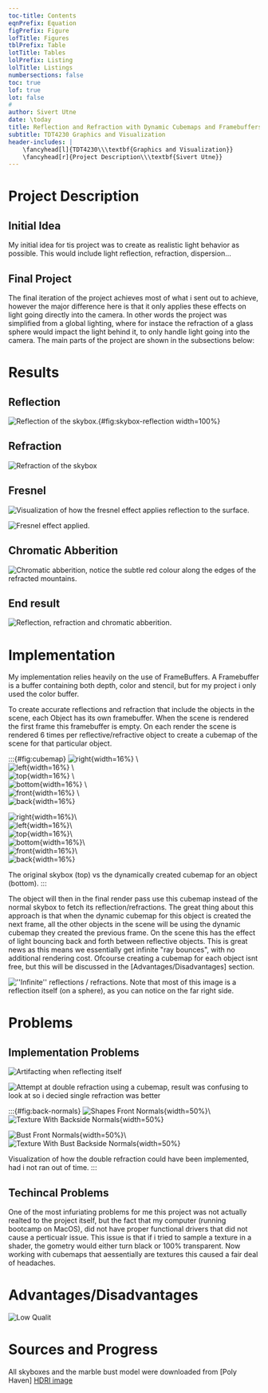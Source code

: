 ```yaml
---
toc-title: Contents
eqnPrefix: Equation
figPrefix: Figure
lofTitle: Figures
tblPrefix: Table
lotTitle: Tables
lolPrefix: Listing
lolTitle: Listings
numbersections: false
toc: true
lof: true
lot: false
# 
author: Sivert Utne
date: \today
title: Reflection and Refraction with Dynamic Cubemaps and Framebuffers
subtitle: TDT4230 Graphics and Visualization
header-includes: |
    \fancyhead[l]{TDT4230\\\textbf{Graphics and Visualization}}
    \fancyhead[r]{Project Description\\\textbf{Sivert Utne}}
---
```




<!-- Briefly describe your project topic. -->
# Project Description

## Initial Idea

My initial idea for tis project was to create as realistic light behavior as possible. This would include light reflection, refraction, dispersion...

## Final Project
The final iteration of the project achieves most of what i sent out to achieve, however the major difference here is that it only applies these effects on light going directly into the camera. In other words the project was simplified from a global lighting, where for instace the refraction of a glass sphere would impact the light behind it, to only handle light going into the camera. The main parts of the project are shown in the subsections below:

# Results

## Reflection

![Reflection of the skybox.](images/reflection/skybox-reflection.png){#fig:skybox-reflection width=100%}

## Refraction

![Refraction of the skybox](images/refraction/1-refraction.png)

## Fresnel

![Visualization of how the fresnel effect applies reflection to the surface.](images/refraction/2-visualized-fresnel.png)

![Fresnel effect applied.](images/refraction/3-fresnel.png)


## Chromatic Abberition

![Chromatic abberition, notice the subtle red colour along the edges of the refracted mountains.](images/refraction/4-chromatic-abberition.png)

## End result

![Reflection, refraction and chromatic abberition.](images/refraction/demo.png)


<!-- How does your implementation achieve its goal? -->
# Implementation

My implementation relies heavily on the use of FrameBuffers. A Framebuffer is a buffer containing both depth, color and stencil, but for my project i only used the color buffer.

To create accurate reflections and refraction that include the objects in the scene, each Object has its own framebuffer. When the scene is rendered the first frame this framebuffer is empty. On each render the scene is rendered 6 times per reflective/refractive object to create a cubemap of the scene for that particular object.

:::{#fig:cubemap}
![right ](../res/cubemaps/forest/right.png){width=16%} \  
![left  ](../res/cubemaps/forest/left.png){width=16%} \  
![top   ](../res/cubemaps/forest/top.png){width=16%} \  
![bottom](../res/cubemaps/forest/bottom.png){width=16%} \  
![front ](../res/cubemaps/forest/front.png){width=16%} \  
![back  ](../res/cubemaps/forest/back.png){width=16%}

![right ](images/cubemap/px.png){width=16%}\  
![left  ](images/cubemap/nx.png){width=16%}\  
![top   ](images/cubemap/py.png){width=16%}\  
![bottom](images/cubemap/ny.png){width=16%}\  
![front ](images/cubemap/pz.png){width=16%}\  
![back  ](images/cubemap/nz.png){width=16%}

The original skybox (top) vs the dynamically created cubemap for an object (bottom).
:::



The object will then in the final render pass use this cubemap instead of the normal skybox to fetch its reflection/refractions. The great thing about this approach is that when the dynamic cubemap for this object is created the next frame, all the other objects in the scene will be using the dynamic cubemap they created the previous frame. On the scene this has the effect of light bouncing back and forth between reflective objects. This is great news as this means we essentially get infinite "ray bounces", with no additional rendering cost. Ofcourse creating a cubemap for each object isnt free, but this will be discussed in the [Advantages/Disadvantages] section.

![''Infinite'' reflections / refractions. Note that most of this image is a reflection itself (on a sphere), as you can notice on the far right side.](images/reflection/infinite-reflections.png)

<!-- What are some notable problems you encountered on the way? How did you solve them? -->
# Problems

## Implementation Problems

![Artifacting when reflecting itself](images/reflection/artifact-when-reflecting-itself.png)

![Attempt at double refraction using a cubemap, result was confusing to look at so i decied single refraction was better](images/refraction/back-side-attempts/attempt-at-double-refraction.png)

:::{#fig:back-normals}
![Shapes Front Normals](images/refraction/back-side-attempts/shapes-front.png){width=50%}\  
![Texture With Backside Normals](images/refraction/back-side-attempts/shapes-back.png){width=50%}

![Bust Front Normals](images/refraction/back-side-attempts/bust-front.png){width=50%}\  
![Texture With Bust Backside Normals](images/refraction/back-side-attempts/bust-back.png){width=50%}

Visualization of how the double refraction could have been implemented, had i not ran out of time.
:::

## Techincal Problems

One of the most infuriating problems for me this project was not actually realted to the project itself, but the fact that my computer (running bootcamp on MacOS), did not have proper functional drivers that did not cause a perticualr issue. This issue is that if i tried to sample a texture in a shader, the gometry would either turn black or 100% transparent. Now working with cubemaps that aessentially are textures this caused a fair deal of headaches.

<!-- What did you find out about the method in terms of its advantages, its limitations, and how
to use it effectively? -->
# Advantages/Disadvantages


![Low Qualit](images/reflection/low-quality.png)

<!-- Briefly mention what resources did you used to learn about the technique. No need to include
every link to everything you read, but I should get a general idea of how you figured it out,
even if the answer ends up being pure experimentation! -->
# Sources and Progress


All skyboxes and the marble bust model were downloaded from [Poly Haven]
[HDRI image](https://polyhaven.com/a/neurathen_rock_castle)